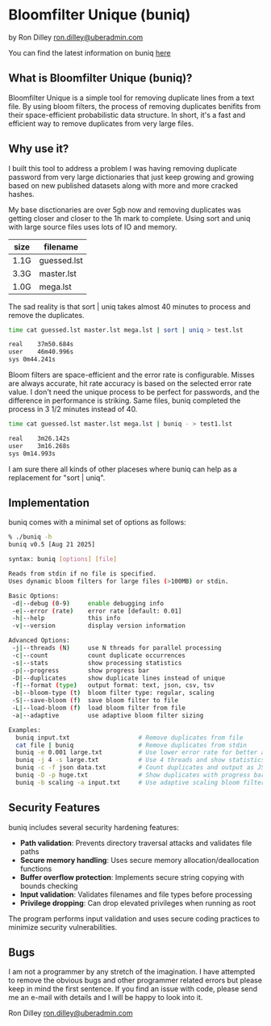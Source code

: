 # Bloomfilter Unique (buniq)

by Ron Dilley <ron.dilley@uberadmin.com>

You can find the latest information on buniq [here](http://www.uberadmin.com/Projects/buniq/ "Bloomfilter Unique")

## What is Bloomfilter Unique (buniq)?

Bloomfilter Unique is a simple tool for removing duplicate lines from a
text file.  By using bloom filters, the process of removing duplicates
benifits from their space-efficient probabilistic data structure.  In
short, it's a fast and efficient way to remove duplicates from very large
files.

## Why use it?

I built this tool to address a problem I was having removing
duplicate password from very large dictionaries that just keep
growing and growing based on new published datasets along with
more and more cracked hashes.

My base disctionaries are over 5gb now and removing duplicates
was getting closer and closer to the 1h mark to complete.  Using
sort and uniq with large source files uses lots of IO and memory.

| size | filename |
| ---- | -------- |
| 1.1G | guessed.lst |
| 3.3G | master.lst |
| 1.0G | mega.lst |

The sad reality is that sort | uniq takes almost 40 minutes to
process and remove the duplicates.

```sh
time cat guessed.lst master.lst mega.lst | sort | uniq > test.lst

real	37m50.684s
user	46m40.996s
sys	0m44.241s
```

Bloom filters are space-efficient and the error rate is configurable.
Misses are always accurate, hit rate accuracy is based on the selected
error rate value.  I don't need the unique process to be perfect for
passwords, and the difference in performance is striking.  Same files,
buniq completed the process in 3 1/2 minutes instead of 40.

```sh
time cat guessed.lst master.lst mega.lst | buniq - > test1.lst

real	3m26.142s
user	3m16.268s
sys	0m14.993s
```

I am sure there all kinds of other placeses where buniq can help as
a replacement for "sort | uniq".

## Implementation

buniq comes with a minimal set of options as follows:

```sh
% ./buniq -h
buniq v0.5 [Aug 21 2025]

syntax: buniq [options] [file]

Reads from stdin if no file is specified.
Uses dynamic bloom filters for large files (>100MB) or stdin.

Basic Options:
 -d|--debug (0-9)     enable debugging info
 -e|--error (rate)    error rate [default: 0.01]
 -h|--help            this info
 -v|--version         display version information

Advanced Options:
 -j|--threads (N)     use N threads for parallel processing
 -c|--count           count duplicate occurrences
 -s|--stats           show processing statistics
 -p|--progress        show progress bar
 -D|--duplicates      show duplicate lines instead of unique
 -f|--format (type)   output format: text, json, csv, tsv
 -b|--bloom-type (t)  bloom filter type: regular, scaling
 -S|--save-bloom (f)  save bloom filter to file
 -L|--load-bloom (f)  load bloom filter from file
 -a|--adaptive        use adaptive bloom filter sizing

Examples:
  buniq input.txt                   # Remove duplicates from file
  cat file | buniq                  # Remove duplicates from stdin
  buniq -e 0.001 large.txt          # Use lower error rate for better accuracy
  buniq -j 4 -s large.txt           # Use 4 threads and show statistics
  buniq -c -f json data.txt         # Count duplicates and output as JSON
  buniq -D -p huge.txt              # Show duplicates with progress bar
  buniq -b scaling -a input.txt     # Use adaptive scaling bloom filter
```

## Security Features

buniq includes several security hardening features:

- **Path validation**: Prevents directory traversal attacks and validates file paths
- **Secure memory handling**: Uses secure memory allocation/deallocation functions
- **Buffer overflow protection**: Implements secure string copying with bounds checking
- **Input validation**: Validates filenames and file types before processing
- **Privilege dropping**: Can drop elevated privileges when running as root

The program performs input validation and uses secure coding practices to minimize security vulnerabilities.

## Bugs

I am not a programmer by any stretch of the imagination.  I
have attempted to remove the obvious bugs and other
programmer related errors but please keep in mind the first
sentence.  If you find an issue with code, please send me
an e-mail with details and I will be happy to look into
it.

Ron Dilley
ron.dilley@uberadmin.com
